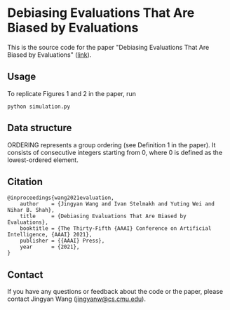 # Debiasing Evaluations That Are Biased by Evaluations

This is the source code for the paper "Debiasing Evaluations That Are Biased by Evaluations" ([link](https://arxiv.org/abs/2012.00714)).

## Usage

To replicate Figures 1 and 2 in the paper, run

	python simulation.py

## Data structure

ORDERING represents a group ordering (see Definition 1 in the paper). It consists of consecutive integers starting from 0, where
0 is defined as the lowest-ordered element.

## Citation
	@inproceedings{wang2021evaluation,
		author    = {Jingyan Wang and Ivan Stelmakh and Yuting Wei and Nihar B. Shah},
		title     = {Debiasing Evaluations That Are Biased by Evaluations},
		booktitle = {The Thirty-Fifth {AAAI} Conference on Artificial Intelligence, {AAAI} 2021},
		publisher = {{AAAI} Press},
		year      = {2021},
	}

## Contact
If you have any questions or feedback about the code or the paper, please contact Jingyan Wang (jingyanw@cs.cmu.edu).
